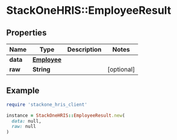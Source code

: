 # StackOneHRIS::EmployeeResult

## Properties

| Name | Type | Description | Notes |
| ---- | ---- | ----------- | ----- |
| **data** | [**Employee**](Employee.md) |  |  |
| **raw** | **String** |  | [optional] |

## Example

```ruby
require 'stackone_hris_client'

instance = StackOneHRIS::EmployeeResult.new(
  data: null,
  raw: null
)
```

